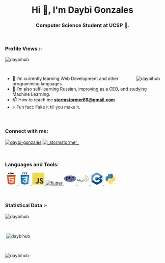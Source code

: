 <h1 align="center">Hi 👋, I'm Daybi Gonzales</h1>
<h3 align="center">Computer Science Student at UCSP 🌟.</h3>

<br>

<p align="right"> <h3>Profile Views :-</h3> <img src="https://komarev.com/ghpvc/?username=daybihub&label=Profile%20views&color=0e75b6&style=flat"
    alt="daybihub" /> 
  </p>

<br>

<p><img align="right" src="https://github.com/Adam-pw/Adam-pw/blob/main/animation_500_kxa883sd.gif" alt="daybihub" /></p>

- 🌱 I’m currently learning Web Development and other programming languages.
- 🌱 I’m also self-learning Russian, improving as a CEO, and studying Machine Learning.
- 📫 How to reach me **stormstormer69@gmail.com**
- ⚡ Fun fact: Fake it till you make it.

<br>

<h3 align="left">Connect with me:</h3>
<p align="left">
  <a href="https://www.linkedin.com/in/daybigonzales/" target="blank"><img align="center"
      src="https://raw.githubusercontent.com/rahuldkjain/github-profile-readme-generator/master/src/images/icons/Social/linked-in-alt.svg"
      alt="daybi-gonzales" height="30" width="40" /></a>
  <a href="https://www.instagram.com/_stormstormer_/" target="blank"><img align="center"
      src="https://raw.githubusercontent.com/rahuldkjain/github-profile-readme-generator/master/src/images/icons/Social/instagram.svg"
      alt="_stormstormer_" height="30" width="40" /></a>
</p>

<br>

<h3 align="left">Languages and Tools:</h3>
<p align="left"> 
  <a href="https://www.w3schools.com/html/" target="_blank" rel="noreferrer"> <img src="https://raw.githubusercontent.com/devicons/devicon/master/icons/html5/html5-original-wordmark.svg" alt="html5" width="40" height="40" /> </a>
  <a href="https://www.w3schools.com/css/" target="_blank" rel="noreferrer"> <img src="https://raw.githubusercontent.com/devicons/devicon/master/icons/css3/css3-original-wordmark.svg" alt="css3" width="40" height="40" /> </a>
  <a href="https://www.javascript.com/" target="_blank" rel="noreferrer"> <img src="https://raw.githubusercontent.com/devicons/devicon/master/icons/javascript/javascript-original.svg" alt="javascript" width="40" height="40" /> </a>
  <a href="https://flutter.dev/" target="_blank" rel="noreferrer"> <img src="https://www.vectorlogo.zone/logos/flutterio/flutterio-icon.svg" alt="flutter" width="40" height="40" /> </a>
  <a href="https://www.php.net/" target="_blank" rel="noreferrer"> <img src="https://raw.githubusercontent.com/devicons/devicon/master/icons/php/php-original.svg" alt="php" width="40" height="40" /> </a>
  <a href="https://www.mysql.com/" target="_blank" rel="noreferrer"> <img src="https://raw.githubusercontent.com/devicons/devicon/master/icons/mysql/mysql-original-wordmark.svg" alt="mysql" width="40" height="40" /> </a>
  <a href="https://www.w3schools.com/cpp/" target="_blank" rel="noreferrer"> <img src="https://raw.githubusercontent.com/devicons/devicon/master/icons/cplusplus/cplusplus-original.svg" alt="cplusplus" width="40" height="40" /> </a>
  <a href="https://www.python.org/" target="_blank" rel="noreferrer"> <img src="https://raw.githubusercontent.com/devicons/devicon/master/icons/python/python-original.svg" alt="python" width="40" height="40" /> </a>
</p>

<br>

<h3>Statistical Data :-</h3>
<p><img align="center"
    src="https://github-readme-stats.vercel.app/api/top-langs?username=daybihub&show_icons=true&locale=en&bg_color=0d1117&text_color=ffffff&layout=compact"
    alt="daybihub" 
    bg_color=#808080/></p>

<br>

<p>&nbsp;<img align="center" src="https://github-readme-stats.vercel.app/api?username=daybihub&show_icons=true&locale=en&bg_color=0d1117&text_color=ffffff&repo=convoychat"
    alt="daybihub" /></p>

<br>

<p><img align="center" src="https://github-readme-streak-stats.herokuapp.com/?user=daybihub&theme=dark&background=0d1117&date_format=M%20j%5B%2C%20Y%5D" alt="daybihub" /></p>
      
<p align="left"> <a href="https://twitter.com/" target="blank"><img
      src="https://img.shields.io/twitter/follow/?logo=twitter&style=for-the-badge" alt="" /></a> </p>
